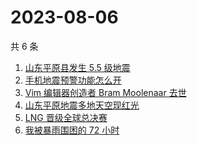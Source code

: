 # 2023-08-06

共 6 条

<!-- BEGIN ZHIHUSEARCH -->
<!-- 最后更新时间 Sun Aug 06 2023 21:12:17 GMT+0800 (China Standard Time) -->
1. [山东平原县发生 5.5 级地震 ](https://www.zhihu.com/search?q=山东平原县发生%205.5%20级地震%20)
1. [手机地震预警功能怎么开](https://www.zhihu.com/search?q=手机地震预警功能怎么开)
1. [Vim 编辑器创造者 Bram Moolenaar 去世](https://www.zhihu.com/search?q=Vim%20编辑器创造者%20Bram%20Moolenaar%20去世)
1. [山东平原地震多地天空现红光](https://www.zhihu.com/search?q=山东平原地震多地天空现红光)
1. [LNG 晋级全球总决赛](https://www.zhihu.com/search?q=LNG%20晋级全球总决赛)
1. [我被暴雨围困的 72 小时](https://www.zhihu.com/search?q=我被暴雨围困的%2072%20小时)
<!-- END ZHIHUSEARCH -->
